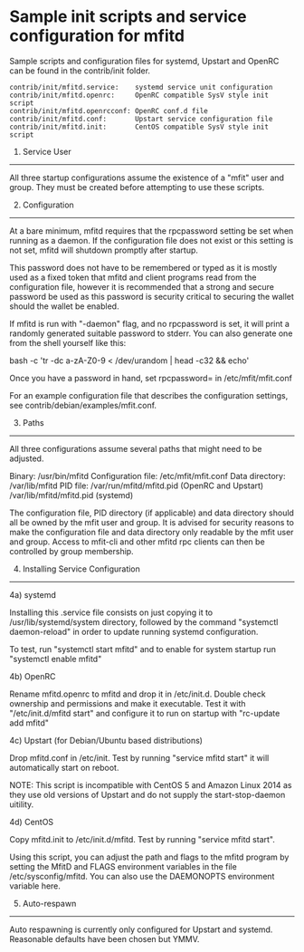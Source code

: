 Sample init scripts and service configuration for mfitd
==========================================================

Sample scripts and configuration files for systemd, Upstart and OpenRC
can be found in the contrib/init folder.

    contrib/init/mfitd.service:    systemd service unit configuration
    contrib/init/mfitd.openrc:     OpenRC compatible SysV style init script
    contrib/init/mfitd.openrcconf: OpenRC conf.d file
    contrib/init/mfitd.conf:       Upstart service configuration file
    contrib/init/mfitd.init:       CentOS compatible SysV style init script

1. Service User
---------------------------------

All three startup configurations assume the existence of a "mfit" user
and group.  They must be created before attempting to use these scripts.

2. Configuration
---------------------------------

At a bare minimum, mfitd requires that the rpcpassword setting be set
when running as a daemon.  If the configuration file does not exist or this
setting is not set, mfitd will shutdown promptly after startup.

This password does not have to be remembered or typed as it is mostly used
as a fixed token that mfitd and client programs read from the configuration
file, however it is recommended that a strong and secure password be used
as this password is security critical to securing the wallet should the
wallet be enabled.

If mfitd is run with "-daemon" flag, and no rpcpassword is set, it will
print a randomly generated suitable password to stderr.  You can also
generate one from the shell yourself like this:

bash -c 'tr -dc a-zA-Z0-9 < /dev/urandom | head -c32 && echo'

Once you have a password in hand, set rpcpassword= in /etc/mfit/mfit.conf

For an example configuration file that describes the configuration settings,
see contrib/debian/examples/mfit.conf.

3. Paths
---------------------------------

All three configurations assume several paths that might need to be adjusted.

Binary:              /usr/bin/mfitd
Configuration file:  /etc/mfit/mfit.conf
Data directory:      /var/lib/mfitd
PID file:            /var/run/mfitd/mfitd.pid (OpenRC and Upstart)
                     /var/lib/mfitd/mfitd.pid (systemd)

The configuration file, PID directory (if applicable) and data directory
should all be owned by the mfit user and group.  It is advised for security
reasons to make the configuration file and data directory only readable by the
mfit user and group.  Access to mfit-cli and other mfitd rpc clients
can then be controlled by group membership.

4. Installing Service Configuration
-----------------------------------

4a) systemd

Installing this .service file consists on just copying it to
/usr/lib/systemd/system directory, followed by the command
"systemctl daemon-reload" in order to update running systemd configuration.

To test, run "systemctl start mfitd" and to enable for system startup run
"systemctl enable mfitd"

4b) OpenRC

Rename mfitd.openrc to mfitd and drop it in /etc/init.d.  Double
check ownership and permissions and make it executable.  Test it with
"/etc/init.d/mfitd start" and configure it to run on startup with
"rc-update add mfitd"

4c) Upstart (for Debian/Ubuntu based distributions)

Drop mfitd.conf in /etc/init.  Test by running "service mfitd start"
it will automatically start on reboot.

NOTE: This script is incompatible with CentOS 5 and Amazon Linux 2014 as they
use old versions of Upstart and do not supply the start-stop-daemon uitility.

4d) CentOS

Copy mfitd.init to /etc/init.d/mfitd. Test by running "service mfitd start".

Using this script, you can adjust the path and flags to the mfitd program by
setting the MfitD and FLAGS environment variables in the file
/etc/sysconfig/mfitd. You can also use the DAEMONOPTS environment variable here.

5. Auto-respawn
-----------------------------------

Auto respawning is currently only configured for Upstart and systemd.
Reasonable defaults have been chosen but YMMV.
